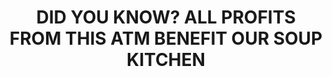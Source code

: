 ---
title: "DID YOU KNOW? ALL PROFITS FROM THIS ATM BENEFIT OUR SOUP KITCHEN"
picture: "/assets/camera-roll/2018/2018-03-05-did-you-know-all-profits-from-this-atm-benefit-our-soup-kitchen/20180305_214806165_iOS.jpg"
thumbnail: "/assets/camera-roll/2018/2018-03-05-did-you-know-all-profits-from-this-atm-benefit-our-soup-kitchen/20180305_214806165_iOS-thumbnail.jpg"
tags:
  - photograph
  - restaurant
  - Bellingham
---